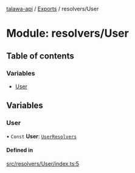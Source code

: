 [talawa-api](../README.md) / [Exports](../modules.md) / resolvers/User

# Module: resolvers/User

## Table of contents

### Variables

- [User](resolvers_User.md#user)

## Variables

### User

• `Const` **User**: [`UserResolvers`](types_generatedGraphQLTypes.md#userresolvers)

#### Defined in

[src/resolvers/User/index.ts:5](https://github.com/Veer0x1/talawa-api/blob/4ede423/src/resolvers/User/index.ts#L5)
